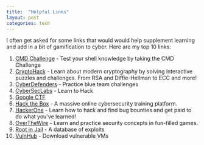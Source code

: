 ```yaml
---
title:  "Helpful Links"
layout: post
categories: tech
---
```

I often get asked for some links that would would help supplement learning and add in a bit of gamification to cyber. Here are my top 10 links:

1. [CMD Challenge](https://cmdchallenge.com) - Test your shell knowledge by taking the CMD Challenge
2. [CryptoHack](https://cryptohack.org) - Learn about modern cryptography by solving interactive puzzles and challenges. From RSA and Diffie-Hellman to ECC and more!
3. [CyberDefenders](https://cyberdefenders.org/) - Practice blue team challenges
4. [CyberSecLabs](https://www.cyberseclabs.co.uk/) - Learn to Hack
5. [Google CTF](https://capturetheflag.withgoogle.com/)
6. [Hack the Box](https://www.hackthebox.com/) - A massive online cybersecurity training platform.
7. [HackerOne](https://www.hackerone.com/hackers/hacker101) - Learn how to hack and find bug bounties and get paid to do what you've learned!
8. [OverTheWire](https://overthewire.org/wargames/) - Learn and practice security concepts in fun-filled games.
9. [Root in Jail](https://rootinjail.com/) - A database of exploits
10. [VulnHub](https://www.vulnhub.com/) - Download vulnerable VMs
